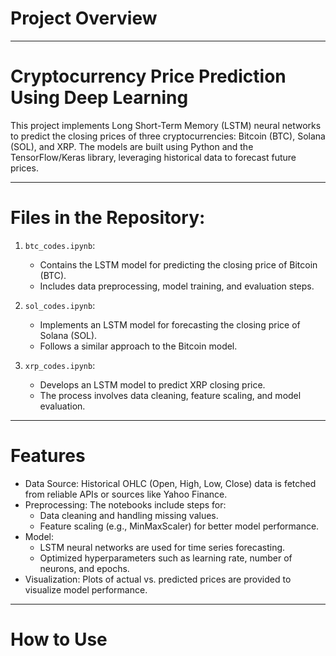 # Project Overview
---

# Cryptocurrency Price Prediction Using Deep Learning

This project implements Long Short-Term Memory (LSTM) neural networks to predict the closing prices of three cryptocurrencies: Bitcoin (BTC), Solana (SOL), and XRP. The models are built using Python and the TensorFlow/Keras library, leveraging historical data to forecast future prices.

---

# Files in the Repository:
1. `btc_codes.ipynb`:
   - Contains the LSTM model for predicting the closing price of Bitcoin (BTC).
   - Includes data preprocessing, model training, and evaluation steps.

2. `sol_codes.ipynb`:
   - Implements an LSTM model for forecasting the closing price of Solana (SOL).
   - Follows a similar approach to the Bitcoin model.

3. `xrp_codes.ipynb`:
   - Develops an LSTM model to predict XRP closing price.
   - The process involves data cleaning, feature scaling, and model evaluation.

---

# Features

- Data Source: Historical OHLC (Open, High, Low, Close) data is fetched from reliable APIs or sources like Yahoo Finance.
- Preprocessing: The notebooks include steps for:
  - Data cleaning and handling missing values.
  - Feature scaling (e.g., MinMaxScaler) for better model performance.
- Model:
  - LSTM neural networks are used for time series forecasting.
  - Optimized hyperparameters such as learning rate, number of neurons, and epochs.
- Visualization: Plots of actual vs. predicted prices are provided to visualize model performance.

---

# How to Use

